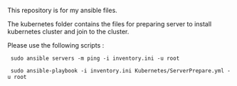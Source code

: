 This repository is for my ansible files.

The kubernetes folder contains the files for preparing server to install kubernetes cluster and join to the cluster.

Please use the following scripts :

```
 sudo ansible servers -m ping -i inventory.ini -u root
 
 sudo ansible-playbook -i inventory.ini Kubernetes/ServerPrepare.yml -u root
```
